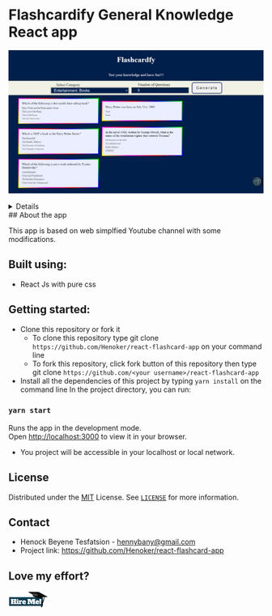 # Flashcardify General Knowledge React app


![Book Store First Page Look!](public/facevalue.png) 

<details>



##### For the best experience, please use a device with a width of at least 350px


</details>
## About the app

This app is based on web simplfied Youtube channel with some modifications.

## Built using:
- React Js with pure css


## Getting started:
- Clone this repository or fork it
    - To clone this repository type git clone `https://github.com/Henoker/react-flashcard-app` on your command line
    - To fork this repository, click fork button of this repository then type git clone `https://github.com/<your username>/react-flashcard-app`
- Install all the dependencies of this project by typing `yarn install` on the command line
In the project directory, you can run:

### `yarn start`

Runs the app in the development mode.\
Open [http://localhost:3000](http://localhost:3000) to view it in your browser.

- You project will be accessible in your localhost or local network.


## License
Distributed under the [MIT](https://github.com/Henoker/react-flashcard-app/blob/master/LICENSE) License. See [`LICENSE`](https://github.com/Henoker/react-flashcard-app/blob/master/LICENSE) for more information.

## Contact
- Henock Beyene Tesfatsion - [hennybany@gmail.com](mailto:hennybany@gmail.com)
- Project link: https://github.com/Henoker/react-flashcard-app
## Love my effort?

<a href='https://www.linkedin.com/in/henock-beyene-tesfatsion-921ba54b/' target='_blank'><img height='35' style='border:0px;height:34px;' src='public/download.jpg' border='0' alt='Hire me at LinkediN' />